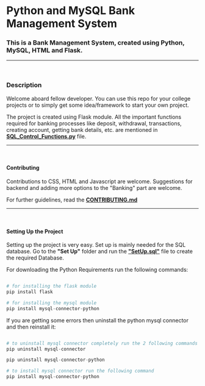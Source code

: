 # <b>Python and MySQL Bank Management System</b>

### <b>This is a Bank Management System, created using Python, MySQL, HTML and Flask.</b>
<hr><br>

### <b>Description</b>
<p>Welcome aboard fellow developer. You can use this repo for your college projects or to simply get some idea/framework to start your own project.</p>
<p>The project is created using Flask module. All the important functions required for banking processes like deposit, withdrawal, transactions, creating account, getting bank details, etc. are mentioned in <a href = "https://github.com/Prathamesh-007/Python-Bank-Project/blob/master/SQL_Control_Functions.py"><b>SQL_Control_Functions.py</b></a> file.</p>
<hr><br>

#### <b>Contributing</b>
<p>Contributions to CSS, HTML and Javascript are welcome. Suggestions for backend and adding more options to the "Banking" part are welcome.

For further guidelines, read the <a href = ""><b>CONTRIBUTING.md</b></a>
</p>
<hr><br>

#### <b>Setting Up the Project</b>
<p>Setting up the project is very easy. Set up is mainly needed for the SQL database.
Go to the <b>"Set Up"</b> folder and run the <b><a href = "">"SetUp.sql"</a></b> file to create the required Database.

For downloading the Python Requirements run the following commands:
```python

# for installing the flask module
pip install flask

# for installing the mysql module
pip install mysql-connector-python

```

If you are getting some errors then uninstall the python mysql connector and then reinstall it:
```python

# to uninstall mysql connector completely run the 2 following commands
pip uninstall mysql-connector

pip uninstall mysql-connector-python

# to install mysql connector run the following command
pip install mysql-connector-python

```
</p>